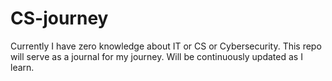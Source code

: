 # CS-journey

Currently I have zero knowledge about IT or CS or Cybersecurity. This repo will serve as a journal for my journey. Will be continuously updated as I learn.


